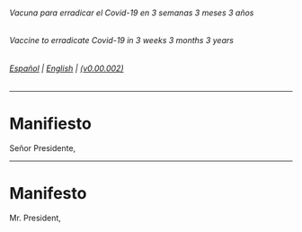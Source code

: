 ###### *Vacuna para erradicar el Covid-19 en 3 semanas 3 meses 3 años*  
###### *Vaccine to erradicate Covid-19 in 3 weeks 3 months 3 years*


###### [Español](#manifiesto) | [English](#manifesto) | [(v0.00.002)](https://github.com/vac333/vac333.github.io/commits/main/docs/README.md)


---- ----

# Manifiesto

Señor Presidente,


---- ----

# Manifesto

Mr. President,


